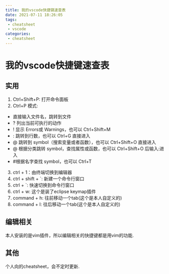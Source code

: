 ```yaml
---
title: 我的vscode快捷键速查表
date: 2021-07-11 18:26:05
tags:
 - cheatsheet
 - vscode
categories:
 - cheatsheet
---
```


# 我的vscode快捷键速查表

## 实用
1. Ctrl+Shift+P: 打开命令面板
2. Ctrl+P 模式:
- 直接输入文件名，跳转到文件
- ? 列出当前可执行的动作
- ! 显示 Errors或 Warnings，也可以 Ctrl+Shift+M
- : 跳转到行数，也可以 Ctrl+G 直接进入
- @ 跳转到 symbol（搜索变量或者函数），也可以 Ctrl+Shift+O 直接进入
- @ 根据分类跳转 symbol，查找属性或函数，也可以 Ctrl+Shift+O 后输入:进入
- #根据名字查找 symbol，也可以 Ctrl+T
3. ctrl + 1：由终端切换到编辑器
4. ctrl + shift + `: 新建一个命令行窗口
5. ctrl + `: 快速切换到命令行窗口
6. ctrl + w: 这个是装了eclipse keymap插件
7. command + h: 往前移动一个tab(这个是本人自定义的)
8. command + l: 往后移动一个tab(这个是本人自定义的)

## 编辑相关

本人安装的是vim插件，所以编辑相关的快捷键都是用vim的功能.

## 其他

个人向的cheatsheet，会不定时更新.

